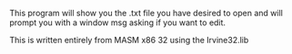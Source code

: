 This program will show you the .txt file you have desired to open and will prompt you with a window msg asking if you want to edit.


This is written entirely from MASM x86 32 using the Irvine32.lib 
